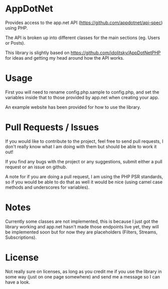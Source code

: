 AppDotNet
=========

Provides access to the app.net API (https://github.com/appdotnet/api-spec) using
PHP.

The API is broken up into different classes for the main sections (eg. Users or
Posts).

This library is slightly based on https://github.com/jdolitsky/AppDotNetPHP for
ideas and getting my head around how the API works.

Usage
=====

First you will need to rename config.php.sample to config.php, and set the
variables inside that to those provided by app.net when creating your app.

An example website has been provided for how to use the library.

Pull Requests / Issues
======================

If you would like to contribute to the project, feel free to send pull requests,
I don't really know what I am doing with them but should be able to work it out!

If you find any bugs with the project or any suggestions, submit either a pull
request or an issue on github.

A note for if you are doing a pull request, I am using the PHP PSR standards, so
if you would be able to do that as well it would be nice (using camel case
methods and underscores for variables).

Notes
=====

Currently some classes are not implemented, this is because I just got the
library working and app.net hasn't made those endpoints live yet, they will be
implemented soon but for now they are placeholders (Filters, Streams,
Subscriptions).

License
=======

Not really sure on licenses, as long as you credit me if you use the library in
some way (just on one page somewhere) and send me a message so I can have a
look.